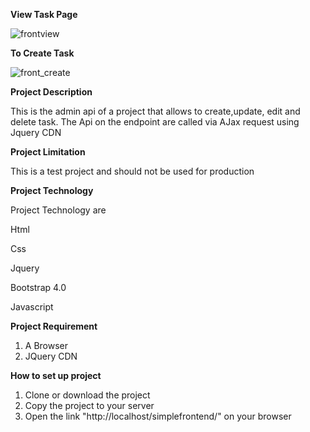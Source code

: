 **View Task Page**

![frontview](https://user-images.githubusercontent.com/50324524/220414970-acb88500-8e18-49c0-affd-2c41a5bd389f.PNG)


**To Create Task**


![front_create](https://user-images.githubusercontent.com/50324524/220415244-ded8a411-ec5c-44a0-b3e9-080ee08fb0af.PNG)



**Project Description**

This is the admin api of a project that allows to create,update, edit and delete task. The Api on the endpoint are called via AJax request using Jquery CDN

**Project Limitation**

This is a test project and should not be used for production

**Project Technology**

Project Technology are

Html

Css

Jquery 

Bootstrap 4.0

Javascript

**Project Requirement**
1. A Browser
2. JQuery CDN

**How to set up project**
1. Clone or download the project
2. Copy the project to your server
3. Open the link "http://localhost/simplefrontend/" on your browser


